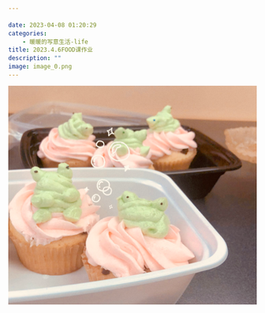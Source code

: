 ```yaml
---

date: 2023-04-08 01:20:29
categories:
    - 暖暖的写意生活-life
title: 2023.4.6FOOD课作业
description: ""
image: image_0.png
---
```


![](image_0.png)